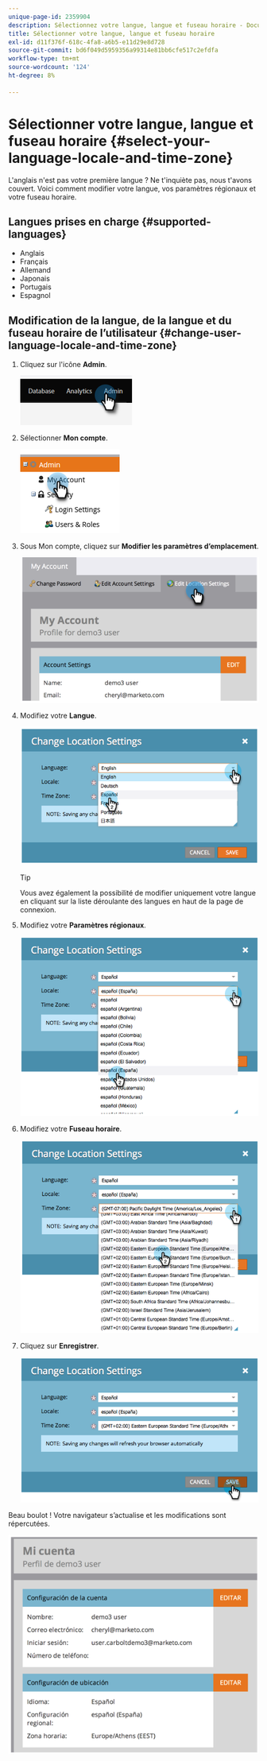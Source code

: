 ```yaml
---
unique-page-id: 2359904
description: Sélectionnez votre langue, langue et fuseau horaire - Documents Marketo - Documentation du produit
title: Sélectionner votre langue, langue et fuseau horaire
exl-id: d11f376f-618c-4fa8-a6b5-e11d29e8d728
source-git-commit: bd6f049d5959356a99314e81bb6cfe517c2efdfa
workflow-type: tm+mt
source-wordcount: '124'
ht-degree: 8%

---
```


# Sélectionner votre langue, langue et fuseau horaire {#select-your-language-locale-and-time-zone}

L&#39;anglais n&#39;est pas votre première langue ? Ne t&#39;inquiète pas, nous t&#39;avons couvert. Voici comment modifier votre langue, vos paramètres régionaux et votre fuseau horaire.

## Langues prises en charge {#supported-languages}

* Anglais
* Français
* Allemand
* Japonais
* Portugais
* Espagnol

## Modification de la langue, de la langue et du fuseau horaire de l’utilisateur {#change-user-language-locale-and-time-zone}

1. Cliquez sur l&#39;icône **Admin**.

   ![](assets/select-your-language-locale-and-time-zone-1.png)

1. Sélectionner **Mon compte**.

   ![](assets/select-your-language-locale-and-time-zone-2.png)

1. Sous Mon compte, cliquez sur **Modifier les paramètres d’emplacement**.

   ![](assets/select-your-language-locale-and-time-zone-3.png)

1. Modifiez votre **Langue**.

   ![](assets/select-your-language-locale-and-time-zone-4.png)

   >[!TIP]
   >
   >Vous avez également la possibilité de modifier uniquement votre langue en cliquant sur la liste déroulante des langues en haut de la page de connexion.

1. Modifiez votre **Paramètres régionaux**.

   ![](assets/select-your-language-locale-and-time-zone-5.png)

1. Modifiez votre **Fuseau horaire**.

   ![](assets/select-your-language-locale-and-time-zone-6.png)

1. Cliquez sur **Enregistrer**.

   ![](assets/select-your-language-locale-and-time-zone-7.png)

Beau boulot ! Votre navigateur s’actualise et les modifications sont répercutées.

![](assets/select-your-language-locale-and-time-zone-8.png)
